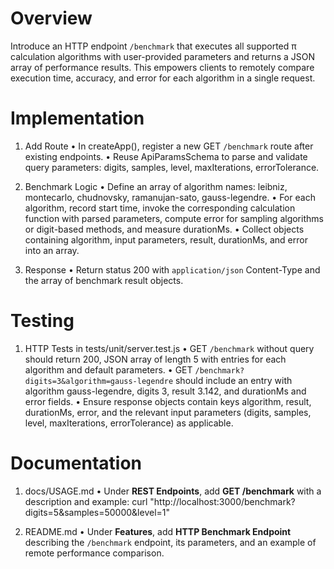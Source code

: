 # Overview

Introduce an HTTP endpoint `/benchmark` that executes all supported π calculation algorithms with user-provided parameters and returns a JSON array of performance results. This empowers clients to remotely compare execution time, accuracy, and error for each algorithm in a single request.

# Implementation

1. Add Route
   • In createApp(), register a new GET `/benchmark` route after existing endpoints.
   • Reuse ApiParamsSchema to parse and validate query parameters: digits, samples, level, maxIterations, errorTolerance.

2. Benchmark Logic
   • Define an array of algorithm names: leibniz, montecarlo, chudnovsky, ramanujan-sato, gauss-legendre.
   • For each algorithm, record start time, invoke the corresponding calculation function with parsed parameters, compute error for sampling algorithms or digit-based methods, and measure durationMs.
   • Collect objects containing algorithm, input parameters, result, durationMs, and error into an array.

3. Response
   • Return status 200 with `application/json` Content-Type and the array of benchmark result objects.

# Testing

1. HTTP Tests in tests/unit/server.test.js
   • GET `/benchmark` without query should return 200, JSON array of length 5 with entries for each algorithm and default parameters.
   • GET `/benchmark?digits=3&algorithm=gauss-legendre` should include an entry with algorithm gauss-legendre, digits 3, result 3.142, and durationMs and error fields.
   • Ensure response objects contain keys algorithm, result, durationMs, error, and the relevant input parameters (digits, samples, level, maxIterations, errorTolerance) as applicable.

# Documentation

1. docs/USAGE.md
   • Under **REST Endpoints**, add **GET /benchmark** with a description and example:
     curl "http://localhost:3000/benchmark?digits=5&samples=50000&level=1"

2. README.md
   • Under **Features**, add **HTTP Benchmark Endpoint** describing the `/benchmark` endpoint, its parameters, and an example of remote performance comparison.
